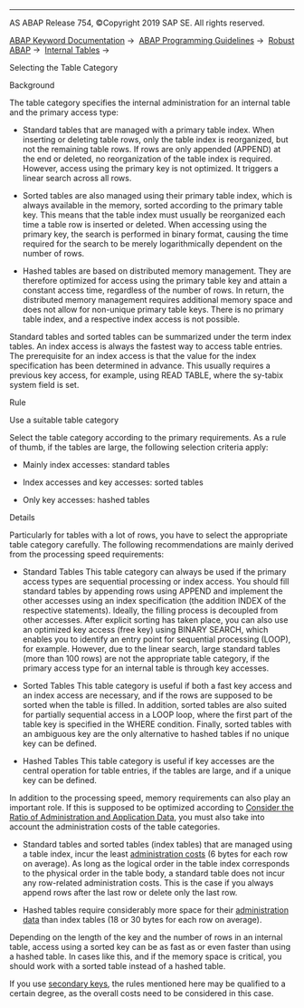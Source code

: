   

* * *

AS ABAP Release 754, ©Copyright 2019 SAP SE. All rights reserved.

[ABAP Keyword Documentation](https://help.sap.com/doc/abapdocu_754_index_htm/7.54/en-US/abenabap.htm) →  [ABAP Programming Guidelines](https://help.sap.com/doc/abapdocu_754_index_htm/7.54/en-US/abenabap_pgl.htm) →  [Robust ABAP](https://help.sap.com/doc/abapdocu_754_index_htm/7.54/en-US/abenrobust_abap_guidl.htm) →  [Internal Tables](https://help.sap.com/doc/abapdocu_754_index_htm/7.54/en-US/abenitab_guidl.htm) → 

Selecting the Table Category

Background

The table category specifies the internal administration for an internal table and the primary access type:

-   Standard tables that are managed with a primary table index. When inserting or deleting table rows, only the table index is reorganized, but not the remaining table rows. If rows are only appended (APPEND) at the end or deleted, no reorganization of the table index is required. However, access using the primary key is not optimized. It triggers a linear search across all rows.

-   Sorted tables are also managed using their primary table index, which is always available in the memory, sorted according to the primary table key. This means that the table index must usually be reorganized each time a table row is inserted or deleted. When accessing using the primary key, the search is performed in binary format, causing the time required for the search to be merely logarithmically dependent on the number of rows.

-   Hashed tables are based on distributed memory management. They are therefore optimized for access using the primary table key and attain a constant access time, regardless of the number of rows. In return, the distributed memory management requires additional memory space and does not allow for non-unique primary table keys. There is no primary table index, and a respective index access is not possible.

Standard tables and sorted tables can be summarized under the term index tables. An index access is always the fastest way to access table entries. The prerequisite for an index access is that the value for the index specification has been determined in advance. This usually requires a previous key access, for example, using READ TABLE, where the sy-tabix system field is set.

Rule

Use a suitable table category

Select the table category according to the primary requirements. As a rule of thumb, if the tables are large, the following selection criteria apply:

-   Mainly index accesses: standard tables

-   Index accesses and key accesses: sorted tables

-   Only key accesses: hashed tables

Details

Particularly for tables with a lot of rows, you have to select the appropriate table category carefully. The following recommendations are mainly derived from the processing speed requirements:

-   Standard Tables
    This table category can always be used if the primary access types are sequential processing or index access. You should fill standard tables by appending rows using APPEND and implement the other accesses using an index specification (the addition INDEX of the respective statements). Ideally, the filling process is decoupled from other accesses. After explicit sorting has taken place, you can also use an optimized key access (free key) using BINARY SEARCH, which enables you to identify an entry point for sequential processing (LOOP), for example. However, due to the linear search, large standard tables (more than 100 rows) are not the appropriate table category, if the primary access type for an internal table is through key accesses.

-   Sorted Tables
    This table category is useful if both a fast key access and an index access are necessary, and if the rows are supposed to be sorted when the table is filled. In addition, sorted tables are also suited for partially sequential access in a LOOP loop, where the first part of the table key is specified in the WHERE condition. Finally, sorted tables with an ambiguous key are the only alternative to hashed tables if no unique key can be defined.

-   Hashed Tables
    This table category is useful if key accesses are the central operation for table entries, if the tables are large, and if a unique key can be defined.

In addition to the processing speed, memory requirements can also play an important role. If this is supposed to be optimized according to [Consider the Ratio of Administration and Application Data](https://help.sap.com/doc/abapdocu_754_index_htm/7.54/en-US/abenadmin_costs_dyn_mem_obj_guidl.htm "Guideline"), you must also take into account the administration costs of the table categories.

-   Standard tables and sorted tables (index tables) that are managed using a table index, incur the least [administration costs](https://help.sap.com/doc/abapdocu_754_index_htm/7.54/en-US/abenadmin_costs_dyn_mem_obj_guidl.htm "Guideline") (6 bytes for each row on average). As long as the logical order in the table index corresponds to the physical order in the table body, a standard table does not incur any row-related administration costs. This is the case if you always append rows after the last row or delete only the last row.

-   Hashed tables require considerably more space for their [administration data](https://help.sap.com/doc/abapdocu_754_index_htm/7.54/en-US/abenadmin_costs_dyn_mem_obj_guidl.htm "Guideline") than index tables (18 or 30 bytes for each row on average).

Depending on the length of the key and the number of rows in an internal table, access using a sorted key can be as fast as or even faster than using a hashed table. In cases like this, and if the memory space is critical, you should work with a sorted table instead of a hashed table.

If you use [secondary keys](https://help.sap.com/doc/abapdocu_754_index_htm/7.54/en-US/abensecondary_key_guidl.htm "Guideline"), the rules mentioned here may be qualified to a certain degree, as the overall costs need to be considered in this case.